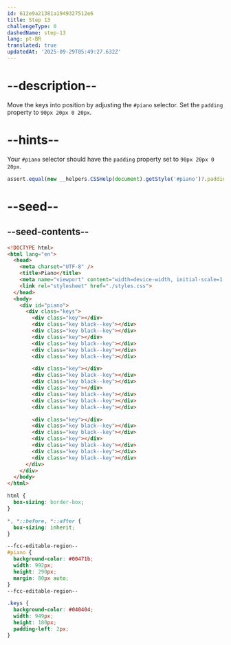 ```yaml
---
id: 612e9a21381a1949327512e6
title: Step 13
challengeType: 0
dashedName: step-13
lang: pt-BR
translated: true
updatedAt: '2025-09-29T05:49:27.632Z'
---
```


# --description--

Move the keys into position by adjusting the `#piano` selector. Set the `padding` property to `90px 20px 0 20px`.

# --hints--

Your `#piano` selector should have the `padding` property set to `90px 20px 0 20px`.

```js
assert.equal(new __helpers.CSSHelp(document).getStyle('#piano')?.padding, '90px 20px 0px');
```

# --seed--

## --seed-contents--

```html
<!DOCTYPE html>
<html lang="en">
  <head>
    <meta charset="UTF-8" />
    <title>Piano</title>
    <meta name="viewport" content="width=device-width, initial-scale=1.0" />
    <link rel="stylesheet" href="./styles.css">
  </head>
  <body>
    <div id="piano">
      <div class="keys">
        <div class="key"></div>
        <div class="key black--key"></div>
        <div class="key black--key"></div>
        <div class="key"></div>
        <div class="key black--key"></div>
        <div class="key black--key"></div>
        <div class="key black--key"></div>

        <div class="key"></div>
        <div class="key black--key"></div>
        <div class="key black--key"></div>
        <div class="key"></div>
        <div class="key black--key"></div>
        <div class="key black--key"></div>
        <div class="key black--key"></div>

        <div class="key"></div>
        <div class="key black--key"></div>
        <div class="key black--key"></div>
        <div class="key"></div>
        <div class="key black--key"></div>
        <div class="key black--key"></div>
        <div class="key black--key"></div>
      </div>
    </div>
  </body>
</html>
```

```css
html {
  box-sizing: border-box;
}

*, *::before, *::after {
  box-sizing: inherit;
}

--fcc-editable-region--
#piano {
  background-color: #00471b;
  width: 992px;
  height: 290px;
  margin: 80px auto;
}
--fcc-editable-region--

.keys {
  background-color: #040404;
  width: 949px;
  height: 180px;
  padding-left: 2px;
}
```
